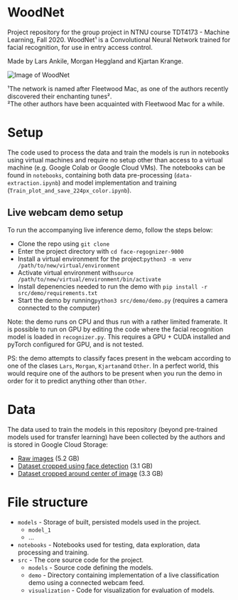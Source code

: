 # WoodNet
Project repository for the group project in NTNU course TDT4173 - Machine Learning, Fall 2020. WoodNet¹ is a Convolutional Neural Network trained for facial recognition, for use in entry access control. 

Made by Lars Ankile, Morgan Heggland and Kjartan Krange.

![Image of WoodNet](https://i.imgur.com/8PsWjr8.png)

¹The network is named after Fleetwood Mac, as one of the authors recently discovered their enchanting tunes².  
²The other authors have been acquainted with Fleetwood Mac for a while.

# Setup
The code used to process the data and train the models is run in notebooks using virtual machines and require no setup other than access to a virtual machine (e.g. Google Colab or Google Cloud VMs). The notebooks can be found in `notebooks`, containing both data pre-processing (`data-extraction.ipynb`) and model implementation and training (`Train_plot_and_save_224px_color.ipynb`).


## Live webcam demo setup
To run the accompanying live inference demo, follow the steps below:
- Clone the repo using `git clone`
- Enter the project directory with `cd face-regognizer-9000`
- Install a virtual environment for the project:`python3 -m venv /path/to/new/virtual/environment`
- Activate virtual environment with`source /path/to/new/virtual/environment/bin/activate`
- Install depenencies needed to run the demo with `pip install -r src/demo/requirements.txt`
- Start the demo by running`python3 src/demo/demo.py` (requires a camera connected to the computer)

Note: the demo runs on CPU and thus run with a rather limited framerate. It is possible to run on GPU by editing the code where the facial recognition model is loaded in `recognizer.py`. This requires a GPU + CUDA installed and pyTorch configured for GPU, and is not tested.

PS: the demo attempts to classify faces present in the webcam according to one of the clases `Lars`, `Morgan`, `Kjartan`and `Other`. In a perfect world, this would require one of the authors to be present when you run the demo in order for it to predict anything other than `Other`.

# Data
The data used to train the models in this repository (beyond pre-trained models used for transfer learning) have been collected by the authors and is stored in Google Cloud Storage: 
- [Raw images](https://storage.googleapis.com/tdt4173-datasets/faces/images/raw_images.zip) (5.2 GB)
- [Dataset cropped using face detection](https://storage.googleapis.com/tdt4173-datasets/faces/balanced_sampled_cropped_224px_color_70_15_15_split.tar.gz) (3.1 GB)
- [Dataset cropped around center of image](https://storage.googleapis.com/tdt4173-datasets/faces/balanced_sampled_cropped_224px_color_70_15_15_split.tar.gz) (3.3 GB)

# File structure
- `models` - Storage of built, persisted models used in the project.
  - `model_1`
  - ...
- `notebooks` - Notebooks used for testing, data exploration, data processing and training.
- `src` - The core source code for the project.
  - `models` - Source code defining the models.
  - `demo` - Directory containing implementation of a live classification demo using a connected webcam feed.
  - `visualization` - Code for visualization for evaluation of models.
